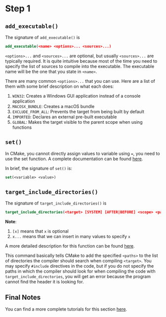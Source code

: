 # Step 1

## `add_executable()`

The signature of `add_executable()` is
```cmake
add_executable(<name> <options>... <sources>...)
```
`<options>...` and `<sources>...` are optional, but usually `<sources>...` are typically required. It is quite intuitive because most of the time you need to specify the list of sources to compile into the executable. The executable name will be the one that you state in `<name>`. 

There are many common `<options>...`  that you can use. Here are a list of them with some brief description on what each does:
1. `WIN32`: Creates a Windows GUI application instead of a console application
2. `MACOSX_BUNDLE`: Creates a macOS bundle
3. `EXCLUDE_FROM_ALL`: Prevents the target from being built by default
4. `IMPORTED`: Declares an external pre-built executable
5. `GLOBAL`: Makes the target visible to the parent scope when using functions

## `set()`

In CMake, you cannot directly assign values to variable using `=`, you need to use the set function. A complete documentation can be found [here](https://cmake.org/cmake/help/latest/command/set.html). 

In brief, the signature of `set()` is:
```cmake
set(<variable> <value>)
```

## `target_include_directories()`

The signature of `target_include_directories()` is
```cmake
target_include_directories(<target> [SYSTEM] [AFTER|BEFORE] <scope> <paths>... [<scope> <paths>...]...)
```

**Note**: 
1. `[x]` means that `x` is optional
2. `x...` means that we can insert in many values to specify `x`

A more detailed description for this function can be found [here](https://cmake.org/cmake/help/latest/command/target_include_directories.html#command:target_include_directories). 

This command basically tells CMake to add the specified `<paths>` to the list of directories the compiler should search when compiling `<target>`. You may specify `#include` directives in the code, but if you do not specify the paths in which the compiler should look for when compiling the code with `target_include_directories`, you will get an error because the program cannot find the header it is looking for. 

## Final Notes

You can find a more complete tutorials for this section [here](https://cmake.org/cmake/help/latest/guide/tutorial/A%20Basic%20Starting%20Point.html). 
